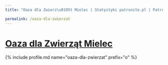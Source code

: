 ```yaml
---
title: "Oaza dla Zwierz\u0105t Mielec | Statystyki patronite.pl | Patromierz"

permalink: /oaza-dla-zwierzat
---
```


# [Oaza dla Zwierząt Mielec](https://patronite.pl/oaza-dla-zwierzat)

{% include profile.md name="oaza-dla-zwierzat" prefix="o" %}
